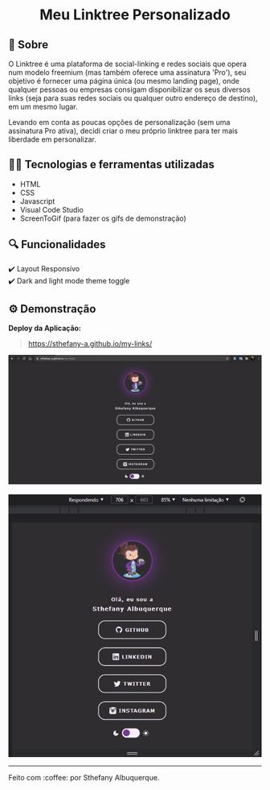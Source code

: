 <h1 align="center"> Meu Linktree Personalizado </h1>

## :pushpin: Sobre

O Linktree é uma plataforma de social-linking e redes sociais que opera num modelo freemium (mas também oferece uma assinatura 'Pro'), seu objetivo é fornecer uma página única (ou mesmo landing page), onde qualquer pessoas ou empresas consigam disponibilizar os seus diversos links (seja para suas redes sociais ou qualquer outro endereço de destino), em um mesmo lugar.

Levando em conta as poucas opções de personalização (sem uma assinatura Pro ativa), decidi criar o meu próprio linktree para ter mais liberdade em personalizar. 

## :woman_technologist: Tecnologias e ferramentas utilizadas

- HTML
- CSS
- Javascript 
- Visual Code Studio
- ScreenToGif (para fazer os gifs de demonstração)

## :mag: Funcionalidades

✔️ Layout Responsívo<br/>
✔️ Dark and light mode theme toggle<br/>

## :gear: Demonstração

**Deploy da Aplicação:**
> https://sthefany-a.github.io/my-links/

![My Linktree Demo](./assets/img/demo-my-linktree.gif)
<br><br/>
![My Linktree Demo Responsive](./assets/img/demo-my-linktree-responsivo.gif)
<br/> 

<hr>
Feito com :coffee: por Sthefany Albuquerque.

